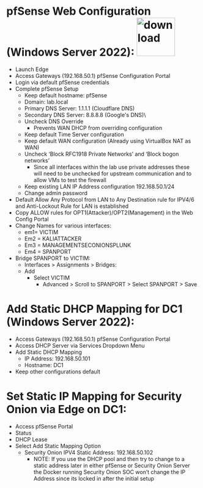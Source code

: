 # pfSense Web Configuration (Windows Server 2022): <img width="100" height="100" alt="download" src="https://github.com/user-attachments/assets/d72b2fa5-ea1d-46fc-b672-68d26c096375" />


- Launch Edge
- Access Gateways (192.168.50.1) pfSense Configuration Portal
- Login via default pfSense credentials
- Complete pfSense Setup
  - Keep default hostname: pfSense
  - Domain: lab.local
  - Primary DNS Server: 1.1.1.1 (Cloudflare DNS)
  - Secondary DNS Server: 8.8.8.8 (Google's DNS)\
  - Uncheck DNS Override
      - Prevents WAN DHCP from overriding configuration 
  - Keep default Time Server configuration 
  - Keep default WAN configuration (Already using VirtualBox NAT as WAN)
  - Uncheck ‘Block RFC1918 Private Networks’ and ‘Block bogon networks’
      - Since all interfaces within the lab use private addresses these will need to be unchecked for upstream communication and to allow VMs to test the firewall
  - Keep existing LAN IP Address configuration 192.168.50.1/24
  - Change admin password 
- Default Allow Any Protocol from LAN to Any Destination rule for IPV4/6 and Anti-Lockout Rule for LAN is established 
- Copy ALLOW rules for OPT1(Attacker)/OPT2(Management) in the Web Config Portal 
- Change Names for various interfaces:
  - em1= VICTIM
  - Em2 = KALIATTACKER
  - Em3 = MANAGEMENTSECONIONSPLUNK
  - Em4 = SPANPORT
- Bridge SPANPORT to VICTIM:
  - Interfaces > Assignments > Bridges:
  - Add 
      - Select VICTIM 
        - Advanced > Scroll to SPANPORT > Select SPANPORT > Save
# Add Static DHCP Mapping for DC1 (Windows Server 2022): 
- Access Gateways (192.168.50.1) pfSense Configuration Portal
- Access DHCP Server via Services Dropdown Menu
- Add Static DHCP Mapping 
  - IP Address: 192.168.50.101
  - Hostname: DC1
- Keep other configurations default 
# Set Static IP Mapping for Security Onion via Edge on DC1: 
- Access pfSense Portal 
- Status 
- DHCP Lease 
- Select Add Static Mapping Option 
  - Security Onion IPV4 Static Address: 192.168.50.102
    - NOTE: If you use the DHCP pool and then try to change to a static address later in either pfSense or Security Onion Server the Docker running Security Onion SOC won’t change the IP Address since its locked in after the initial setup
